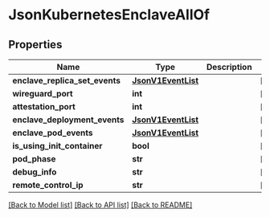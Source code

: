 # JsonKubernetesEnclaveAllOf

## Properties
Name | Type | Description | Notes
------------ | ------------- | ------------- | -------------
**enclave_replica_set_events** | [**JsonV1EventList**](JsonV1EventList.md) |  | [optional] 
**wireguard_port** | **int** |  | [optional] 
**attestation_port** | **int** |  | [optional] 
**enclave_deployment_events** | [**JsonV1EventList**](JsonV1EventList.md) |  | [optional] 
**enclave_pod_events** | [**JsonV1EventList**](JsonV1EventList.md) |  | [optional] 
**is_using_init_container** | **bool** |  | [optional] 
**pod_phase** | **str** |  | [optional] 
**debug_info** | **str** |  | [optional] 
**remote_control_ip** | **str** |  | [optional] 

[[Back to Model list]](../README.md#documentation-for-models) [[Back to API list]](../README.md#documentation-for-api-endpoints) [[Back to README]](../README.md)


